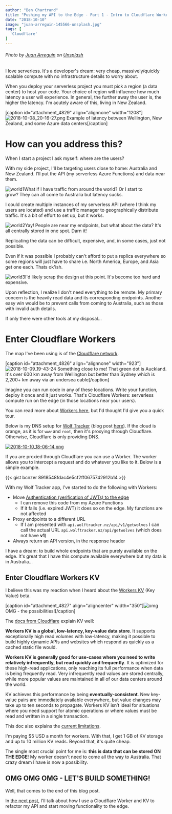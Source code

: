 ```yaml
---
author: "Ben Chartrand"
title: "Pushing my API to the Edge - Part 1 - Intro to Cloudflare Workers + KV"
date: "2018-10-10"
image: "juan-arreguin-145566-unsplash.jpg"
tags: [
  'Cloudflare'
]
---
```


###### Photo by [Juan Arreguin](https://unsplash.com/photos/V9ehOMxti60?utm_source=unsplash&utm_medium=referral&utm_content=creditCopyText) on [Unsplash](https://unsplash.com/collections/3351204/mountains-and-cliffs/7c72ed4c4c766861c5f3f350646b752b?utm_source=unsplash&utm_medium=referral&utm_content=creditCopyText)

I love serverless. It's a developer's dream: very cheap, massively/quickly scalable compute with no infrastructure details to worry about.

When you deploy your serverless project you must pick a region (a data center) to host your code. Your choice of region will influence how much latency a user will experience. In general, the further away the user is, the higher the latency. I'm acutely aware of this, living in New Zealand.

\[caption id="attachment\_4829" align="alignnone" width="1208"\]![2018-10-08_20-16-27.png](images/2018-10-08_20-16-271.png) Example of latency between Wellington, New Zealand, and some Azure data centers\[/caption\]

# How can you address this?

When I start a project I ask myself: where are the users?

With my side project, I'll be targeting users close to home: Australia and New Zealand. I'll put the API (my serverless Azure Functions) and data near them.

![world1](images/world1.png)What if I have traffic from around the world? Or I start to grow? They can all come to Australia but latency sucks.

I could create multiple instances of my serverless API (where I think my users are located) and use a traffic manager to geographically distribute traffic. It's a bit of effort to set up, but it works.

![world2](images/world2.png)Yay! People are near my endpoints, but what about the data? It's all centrally stored in one spot. Darn it!

Replicating the data can be difficult, expensive, and, in some cases, just not possible.

Even if it was possible I probably can't afford to put a replica everywhere so some regions will just have to share i.e. North America, Europe, and Asia get one each. Thats ok'ish.

![world3](images/world3.png)I'd likely scrap the design at this point. It's become too hard and expensive.

Upon reflection, I realize I don't need everything to be remote. My primary concern is the heavily read data and its corresponding endpoints. Another easy win would be to prevent calls from coming to Australia, such as those with invalid auth details.

If only there were other tools at my disposal...

# Enter Cloudflare Workers

The map I've been using is of the [Cloudflare network](https://www.cloudflare.com/network/).

\[caption id="attachment\_4826" align="alignnone" width="923"\]![2018-10-09_19-43-24](images/2018-10-09_19-43-24.png) Something close to me! That green dot is Auckland. It's over 600 km away from Wellington but better than Sydney which is 2,200+ km away via an undersea cable\[/caption\]

Imagine you can run code in any of these locations. Write your function, deploy it once and it just works. That's Cloudflare Workers: serverless compute run on the edge (in those locations near your users).

You can read more about [Workers here](https://www.cloudflare.com/products/cloudflare-workers/), but I'd thought I'd give you a quick tour.

Below is my DNS setup for [Wolf Tracker](https://www.wolftracker.nz/) (blog post [here](http://liftcodeplay.com/2017/12/20/wolf-tracker-vue-js-azure-functions-more-for-a-secure-cheap-highly-scalable-spa/)). If the cloud is orange, as it is for `www` and `root`, then it's proxying through Cloudflare. Otherwise, Cloudflare is only providing DNS.

[![2018-10-10_18-06-14.png](images/2018-10-10_18-06-14.png)](https://liftcodeplay.files.wordpress.com/2018/10/2018-10-10_18-06-14.png)

If you are proxied through Cloudflare you can use a Worker. The worker allows you to intercept a request and do whatever you like to it. Below is a simple example.

{{< gist bcnzer 8918548fdac4e5cf2ff0675742912b14 >}}

With my Wolf Tracker app, I've started to do the following with Workers:

- Move [Authentication (verification of JWTs) to the edge](http://liftcodeplay.com/2018/10/01/validating-auth0-jwts-on-the-edge-with-a-cloudflare-worker/)
    - I can remove this code from my Azure Functions
    - If it fails (i.e. expired JWT) it does so on the edge. My functions are not affected
- Proxy endpoints to a different URL
    - If I am presented with `api.wolftracker.nz/api/v1/getwolves` I can call the actual URL `api.wolftracker.nz/api/getwolves` (which does not have **v1**)
- Always return an API version, in the response header

I have a dream: to build whole endpoints that are purely available on the edge. It's great that I have this compute available everywhere but my data is in Australia...

## Enter Cloudflare Workers KV

I believe this was my reaction when I heard about the [Workers KV](https://www.cloudflare.com/products/workers-kv/) (Key Value) beta.

\[caption id="attachment\_4827" align="aligncenter" width="350"\]![omg](images/omg.png) OMG - the possibilities!\[/caption\]

The [docs from Cloudflare](https://developers.cloudflare.com/workers/kv/) explain KV well:

**Workers KV is a global, low-latency, key-value data store**. It supports exceptionally high read volumes with low-latency, making it possible to build highly dynamic APIs and websites which respond as quickly as a cached static file would.

**Workers KV is generally good for use-cases where you need to write relatively infrequently, but read quickly and frequently**. It is optimized for these high-read applications, only reaching its full performance when data is being frequently read. Very infrequently read values are stored centrally, while more popular values are maintained in all of our data centers around the world.

KV achieves this performance by being **eventually-consistent**. New key-value pairs are immediately available everywhere, but value changes may take up to ten seconds to propagate. Workers KV isn’t ideal for situations where you need support for atomic operations or where values must be read and written in a single transaction.

This doc also explains the [current limitations](https://developers.cloudflare.com/workers/kv/limitations/).

I'm paying $5 USD a month for workers. With that, I get 1 GB of KV storage and up to 10 million KV reads. Beyond that, it's quite cheap.

The single most crucial point for me is: **this is data that can be stored ON THE EDGE**! My worker doesn't need to come all the way to Australia. That crazy dream I have is now a possibility.

## OMG OMG OMG - LET'S BUILD SOMETHING!

Well, that comes to the end of this blog post.

In [the next post](http://liftcodeplay.com/2018/10/16/pushing-my-api-to-the-edge-part-2-authentication-and-authorization/), I'll talk about how I use a Cloudflare Worker and KV to refactor my API and start moving functionality to the edge.
